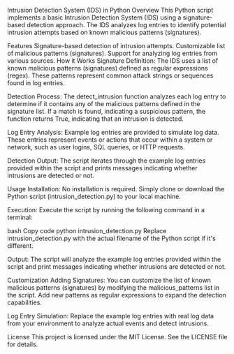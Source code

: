 Intrusion Detection System (IDS) in Python
Overview
This Python script implements a basic Intrusion Detection System (IDS) using a signature-based detection approach. The IDS analyzes log entries to identify potential intrusion attempts based on known malicious patterns (signatures).

Features
Signature-based detection of intrusion attempts.
Customizable list of malicious patterns (signatures).
Support for analyzing log entries from various sources.
How it Works
Signature Definition: The IDS uses a list of known malicious patterns (signatures) defined as regular expressions (regex). These patterns represent common attack strings or sequences found in log entries.

Detection Process: The detect_intrusion function analyzes each log entry to determine if it contains any of the malicious patterns defined in the signature list. If a match is found, indicating a suspicious pattern, the function returns True, indicating that an intrusion is detected.

Log Entry Analysis: Example log entries are provided to simulate log data. These entries represent events or actions that occur within a system or network, such as user logins, SQL queries, or HTTP requests.

Detection Output: The script iterates through the example log entries provided within the script and prints messages indicating whether intrusions are detected or not.

Usage
Installation: No installation is required. Simply clone or download the Python script (intrusion_detection.py) to your local machine.

Execution: Execute the script by running the following command in a terminal:

bash
Copy code
python intrusion_detection.py
Replace intrusion_detection.py with the actual filename of the Python script if it's different.

Output: The script will analyze the example log entries provided within the script and print messages indicating whether intrusions are detected or not.

Customization
Adding Signatures: You can customize the list of known malicious patterns (signatures) by modifying the malicious_patterns list in the script. Add new patterns as regular expressions to expand the detection capabilities.

Log Entry Simulation: Replace the example log entries with real log data from your environment to analyze actual events and detect intrusions.

License
This project is licensed under the MIT License. See the LICENSE file for details.


